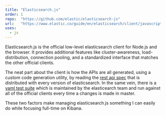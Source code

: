 ```yaml
---
title: "Elasticsearch.js"
order: 1
repo:  "https://github.com/elastic/elasticsearch-js"
url:   "https://www.elastic.co/guide/en/elasticsearch/client/javascript-api/current/index.html"
uses:
  - js
---
```


Elasticsearch.js is the official low-level elasticsearch client for Node.js and the browser. It provides additional features like cluster-awareness, load-distribution, connection pooling, and a standardized interface that matches the other official clients.

The neat part about the client is how the APIs are all generated, using a custom code generation utility, by reading the [rest api spec](https://github.com/elastic/elasticsearch/tree/master/rest-api-spec/api) that is distributed with every version of elasticsearch. In the same vein, there is a [yaml test suite](https://github.com/elastic/elasticsearch/tree/master/rest-api-spec/test) which is maintained by the elasticearch team and run against all of the official clients every time a changes is made in master.

These two factors make managing elasticsearch.js something I can easily do while focusing full-time on Kibana.